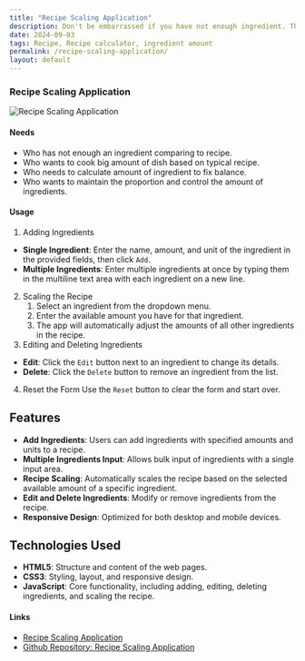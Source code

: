 ```yaml
---
title: "Recipe Scaling Application"
description: Don't be embarrassed if you have not enough ingredient. This utility helps you cook by calculating each ingredient, how much you have a ingredient.
date: 2024-09-03
tags: Recipe, Recipe calculator, ingredient amount
permalink: /recipe-scaling-application/
layout: default
---
```


### Recipe Scaling Application

<img src="{{site.assets}}{{ page.permalink }}recipescalingapplication.jpg" alt="Recipe Scaling Application">

#### Needs

- Who has not enough an ingredient comparing to recipe.
- Who wants to cook big amount of dish based on typical recipe.
- Who needs to calculate amount of ingredient to fix balance.
- Who wants to maintain the proportion and control the amount of ingredients.

#### Usage

1. Adding Ingredients

- **Single Ingredient**: Enter the name, amount, and unit of the ingredient in the provided fields, then click `Add`.
- **Multiple Ingredients**: Enter multiple ingredients at once by typing them in the multiline text area with each ingredient on a new line.

2. Scaling the Recipe
   1. Select an ingredient from the dropdown menu.
   2. Enter the available amount you have for that ingredient.
   3. The app will automatically adjust the amounts of all other ingredients in the recipe.
3. Editing and Deleting Ingredients

- **Edit**: Click the `Edit` button next to an ingredient to change its details.
- **Delete**: Click the `Delete` button to remove an ingredient from the list.

4. Reset the Form
   Use the `Reset` button to clear the form and start over.

## Features

- **Add Ingredients**: Users can add ingredients with specified amounts and units to a recipe.
- **Multiple Ingredients Input**: Allows bulk input of ingredients with a single input area.
- **Recipe Scaling**: Automatically scales the recipe based on the selected available amount of a specific ingredient.
- **Edit and Delete Ingredients**: Modify or remove ingredients from the recipe.
- **Responsive Design**: Optimized for both desktop and mobile devices.

## Technologies Used

- **HTML5**: Structure and content of the web pages.
- **CSS3**: Styling, layout, and responsive design.
- **JavaScript**: Core functionality, including adding, editing, deleting ingredients, and scaling the recipe.

#### Links

- [Recipe Scaling Application](https://saramjh.github.io/recipeCalc)
- [Github Repository: Recipe Scaling Application](https://github.com/saramjh/recipeCalc)
